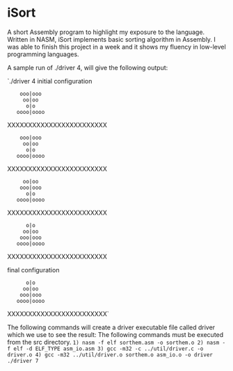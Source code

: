 # iSort
 A short Assembly program to highlight my exposure to the language. Written in NASM, iSort implements basic sorting algorithm in Assembly. I was able to finish this project in a week and it shows my fluency in low-level programming languages. 

A sample run of ./driver 4, will give the following output:

`./driver 4
initial configuration

        ooo|ooo
         oo|oo
          o|o
       oooo|oooo
XXXXXXXXXXXXXXXXXXXXXXXX

        ooo|ooo
         oo|oo
          o|o
       oooo|oooo
XXXXXXXXXXXXXXXXXXXXXXXX

         oo|oo
        ooo|ooo
          o|o
       oooo|oooo
XXXXXXXXXXXXXXXXXXXXXXXX

          o|o
         oo|oo
        ooo|ooo
       oooo|oooo
XXXXXXXXXXXXXXXXXXXXXXXX

final configuration

          o|o
         oo|oo
        ooo|ooo
       oooo|oooo
XXXXXXXXXXXXXXXXXXXXXXXX`

The following commands will create a driver executable file called driver which we use to see the result: The following commands must be executed from the src directory.
`1) nasm -f elf sorthem.asm -o sorthem.o
2) nasm -f elf -d ELF_TYPE asm_io.asm
3) gcc -m32 -c ../util/driver.c -o driver.o
4) gcc -m32 ../util/driver.o sorthem.o asm_io.o -o driver
./driver 7`
